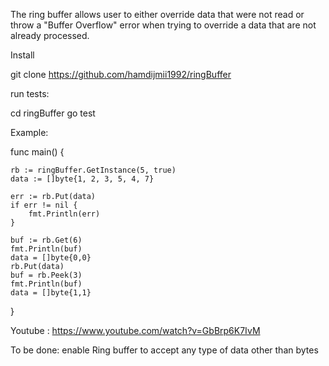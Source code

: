 The ring buffer allows user to either override data that were not read or throw a "Buffer Overflow" error when trying to override a data that are not already processed.

Install

git clone https://github.com/hamdijmii1992/ringBuffer

run tests:

cd ringBuffer
go test

Example:

func main() {
		
	rb := ringBuffer.GetInstance(5, true)
	data := []byte{1, 2, 3, 5, 4, 7}

	err := rb.Put(data)
	if err != nil {
		fmt.Println(err)
	}
	
	buf := rb.Get(6)
	fmt.Println(buf)
	data = []byte{0,0}
	rb.Put(data)
	buf = rb.Peek(3)
	fmt.Println(buf)
	data = []byte{1,1}
}

Youtube : https://www.youtube.com/watch?v=GbBrp6K7IvM

To be done: enable Ring buffer to accept any type of data other than bytes
